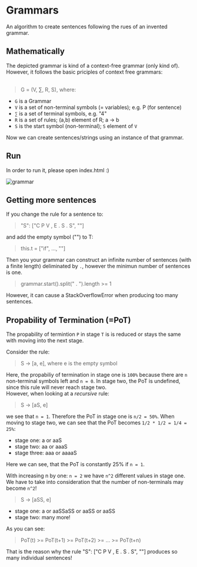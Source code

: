 # Grammars
An algorithm to create sentences following the rues of an invented grammar.

## Mathematically
The depicted grammar is kind of a context-free grammar (only kind of). However, it follows the basic priciples of context free grammars:
<br><br>
> G = (V, ∑, R, S), where:

- `G` is a Grammar
- `V` is a set of non-terminal symbols (= variables); e.g. P (for sentence)
- `∑` is a set of terminal symbols, e.g. "4"
- `R` is a set of rules; (a,b) element of R; a -> b
- `S` is the start symbol (non-terminal); `S` element of `V`

Now we can create sentences/strings using an instance of that grammar. 

## Run
In order to run it, please open index.html :)

![grammar](https://github.com/moritzmitterdorfer/Grammars/blob/master/output_grammers_2.png)


## Getting more sentences
If you change the rule for a sentence to:

> "S": ["C P V , E . S . S", ""] 

and add the empty symbol ("") to T:

> this.t = ["if", ..., ""]

Then you your grammar can construct an infinite number of sentences (with a finite length) deliminated by `.`, however the minimun number of sentences is one. <br>

> grammar.start().split(" . ").length >= 1

However, it can cause a StackOverflowError when producing too many sentences. 

## Propability of Termination (=PoT)
The propability of termintion `P` in stage `T` is is reduced or stays the same with moving into the next stage.

Consider the rule: 

> S -> [a, e], where e is the empty symbol 

Here, the propabiliy of termination in stage one is `100%` because there are `n` non-terminal symbols left and `n = 0`. In stage two, the PoT is undefined, since this rule will never reach stage two. <br>
However, when looking at a *recursive* rule:

> S -> [aS, e]

we see that `n = 1`. Therefore the PoT in stage one is `n/2 = 50%`. When moving to stage two, we can see that the PoT becomes `1/2 * 1/2 = 1/4 = 25%`:

- stage one:    a or aaS
- stage two:    aa or aaaS
- stage three:  aaa or aaaaS

Here we can see, that the PoT is constantly 25% if `n = 1`.
<br>

With increasing n by one: `n = 2` we have `n^2` different values in stage one. We have to take into consideration that the number of non-terminals may become `n^2`!

> S -> [aSS, e]

- stage one:  a or aaSSaSS or aaSS or aaSS
- stage two:  many more!

As you can see:

> PoT(t) >= PoT(t+1) >= PoT(t+2) >= ... >= PoT(t+n)

That is the reason why the rule "S": ["C P V , E . S . S", ""] produces so many individual sentences!
